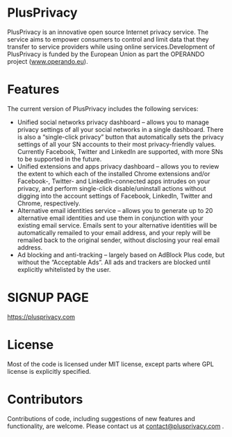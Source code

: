# PlusPrivacy

PlusPrivacy is an innovative open source Internet privacy service. The service aims to empower consumers to control and limit data that they transfer to service providers while using online services.Development of PlusPrivacy is funded by the European Union as part the OPERANDO project (www.operando.eu).

# Features
The current version of PlusPrivacy includes the following services:
* Unified social networks privacy dashboard – allows you to manage privacy settings of all your social networks in a single dashboard. There is also a “single-click privacy” button that automatically sets the privacy settings of all your SN accounts to their most privacy-friendly values. Currently Facebook, Twitter and LinkedIn are supported, with more SNs to be supported in the future.
* Unified extensions and apps privacy dashboard – allows you to review the extent to which each of the installed Chrome extensions and/or Facebook-, Twitter- and LinkedIn-connected apps intrudes on your privacy, and perform single-click disable/uninstall actions without digging into the account settings of Facebook, LinkedIn, Twitter and Chrome, respectively.
* Alternative email identities service – allows you to generate up to 20 alternative email identities and use them in conjunction with your existing email service. Emails sent to your alternative identities will be automatically remailed to your email address, and your reply will be remailed back to the original sender, without disclosing your real email address.
* Ad blocking and anti-tracking – largely based on AdBlock Plus code, but without the “Acceptable Ads”. All ads and trackers are blocked until explicitly whitelisted by the user.

# SIGNUP PAGE
https://plusprivacy.com

# License

Most of the code is licensed under  MIT license, except parts where GPL license is explicitly specified.

# Contributors

Contributions of code, including suggestions of new features and functionality, are welcome. Please contact us at contact@plusprivacy.com .
